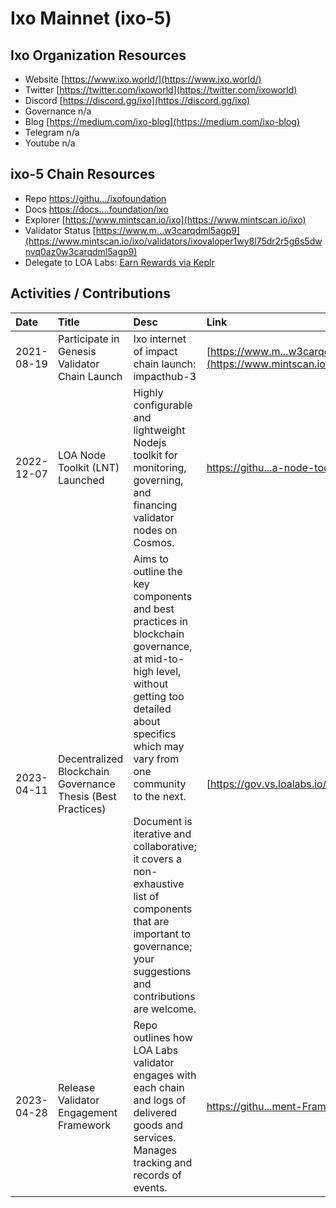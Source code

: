 # Ixo Mainnet (ixo-5)

 

## Ixo Organization Resources

* Website [https://www.ixo.world/](https://www.ixo.world/)
* Twitter [https://twitter.com/ixoworld](https://twitter.com/ixoworld)
* Discord [https://discord.gg/ixo](https://discord.gg/ixo)
* Governance n/a
* Blog [https://medium.com/ixo-blog](https://medium.com/ixo-blog)
* Telegram n/a
* Youtube n/a

## ixo-5 Chain Resources

* Repo [https://githu.../ixofoundation](https://github.com/ixofoundation)
* Docs [https://docs....foundation/ixo](https://docs.ixo.foundation/ixo)
* Explorer [https://www.mintscan.io/ixo](https://www.mintscan.io/ixo)
* Validator Status [https://www.m...w3carqdml5agp9](https://www.mintscan.io/ixo/validators/ixovaloper1wy8l75dr2r5g6s5dwnvq0az0w3carqdml5agp9)
* Delegate to LOA Labs: [Earn Rewards via Keplr](https://wallet.keplr.app/chains/ixo?modal=validator&chain=ixo-5&validator_address=ixovaloper1wy8l75dr2r5g6s5dwnvq0az0w3carqdml5agp9&referral=true)

## Activities / Contributions
| Date | Title | Desc | Link | Type |
| :----------- | :------------ | :-------------------------------- | :---- | :---- |
| 2021-08-19 | Participate in Genesis Validator Chain Launch | Ixo internet of impact chain launch: impacthub-3 | [https://www.m...w3carqdml5agp9](https://www.mintscan.io/ixo/validators/ixovaloper1wy8l75dr2r5g6s5dwnvq0az0w3carqdml5agp9) | INF-1, PGs-16 |
| 2022-12-07 | LOA Node Toolkit (LNT) Launched | Highly configurable and lightweight Nodejs toolkit for monitoring, governing, and financing validator nodes on Cosmos. | [https://githu...a-node-toolkit](https://github.com/LOA-Labs/loa-node-toolkit) | PGs-12, INF-5, PGs-14 |
| 2023-04-11 | Decentralized Blockchain Governance Thesis (Best Practices) | Aims to outline the key components and best practices in blockchain governance, at mid-to-high level, without getting too detailed about specifics which may vary from one community to the next.<br><br>Document is iterative and collaborative; it covers a non-exhaustive list of components that are important to governance; your suggestions and contributions are welcome. | [https://gov.vs.loalabs.io/](https://gov.vs.loalabs.io/) | GOV-9, GOV-6, PGs-12 |
| 2023-04-28 | Release Validator Engagement Framework | Repo outlines how LOA Labs validator engages with each chain and logs of delivered goods and services. Manages tracking and records of events.  | [https://githu...ment-Framework](https://github.com/LOA-Labs/Validator-Engagement-Framework) | PGs-12 |
